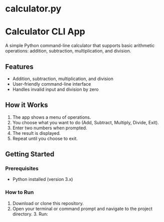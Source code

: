 # calculator.py

# Calculator CLI App

A simple Python command-line calculator that supports basic arithmetic operations: addition, subtraction, multiplication, and division.

## Features

- Addition, subtraction, multiplication, and division
- User-friendly command-line interface
- Handles invalid input and division by zero

## How it Works

1. The app shows a menu of operations.
2. You choose what you want to do (Add, Subtract, Multiply, Divide, Exit).
3. Enter two numbers when prompted.
4. The result is displayed.
5. Repeat until you choose to exit.

## Getting Started

### Prerequisites

- Python installed (version 3.x)

### How to Run

1. Download or clone this repository.
2. Open your terminal or command prompt and navigate to the project directory.
3. Run:
